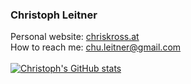 ### Christoph Leitner

Personal website: [chriskross.at](http://www.chriskross.org/)\
How to reach me: [chu.leitner@gmail.com](mailto:chu.leitner@gmail.com)\
\
[![Christoph's GitHub stats](https://github-readme-stats.vercel.app/api?username=luuleitner)](https://github.com/anuraghazra/github-readme-stats)
